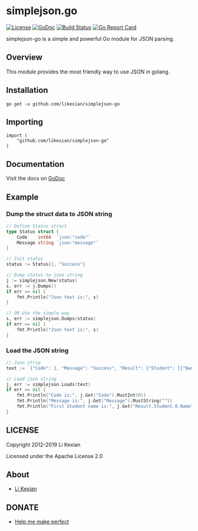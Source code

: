 # simplejson.go

[![License](https://img.shields.io/badge/license-Apache%202.0-blue.svg)](LICENSE)
[![GoDoc](https://godoc.org/github.com/likexian/simplejson-go?status.svg)](https://godoc.org/github.com/likexian/simplejson-go)
[![Build Status](https://travis-ci.org/likexian/simplejson-go.svg?branch=master)](https://travis-ci.org/likexian/simplejson-go)
[![Go Report Card](https://goreportcard.com/badge/github.com/likexian/simplejson-go)](https://goreportcard.com/report/github.com/likexian/simplejson-go)

simplejson-go is a simple and powerful Go module for JSON parsing.

## Overview

This module provides the most friendly way to use JSON in golang.

## Installation

    go get -u github.com/likexian/simplejson-go

## Importing

    import (
        "github.com/likexian/simplejson-go"
    )

## Documentation

Visit the docs on [GoDoc](https://godoc.org/github.com/likexian/simplejson-go)

## Example

### Dump the struct data to JSON string

```go
// Define Status struct
type Status struct {
    Code    int64  `json:"code"`
    Message string `json:"message"`
}

// Init status
status := Status{1, "Success"}

// Dump status to json string
j := simplejson.New(status)
s, err := j.Dumps()
if err == nil {
    fmt.Println("Json text is:", s)
}

// OR Use the simple way
s, err := simplejson.Dumps(status)
if err == nil {
    fmt.Println("Json text is:", s)
}
```

### Load the JSON string

```go
// Json strig
text := `{"Code": 1, "Message": "Success", "Result": {"Student": [{"Name": "Li Kexian"}]}}`

// Load json string
j, err := simplejson.Loads(text)
if err == nil {
    fmt.Println("Code is:", j.Get("Code").MustInt(0))
    fmt.Println("Message is:", j.Get("Message").MustString(""))
    fmt.Println("First Student name is:", j.Get("Result.Student.0.Name").MustString("-"))
}
```

## LICENSE

Copyright 2012-2019 Li Kexian

Licensed under the Apache License 2.0

## About

- [Li Kexian](https://www.likexian.com/)

## DONATE

- [Help me make perfect](https://www.likexian.com/donate/)
